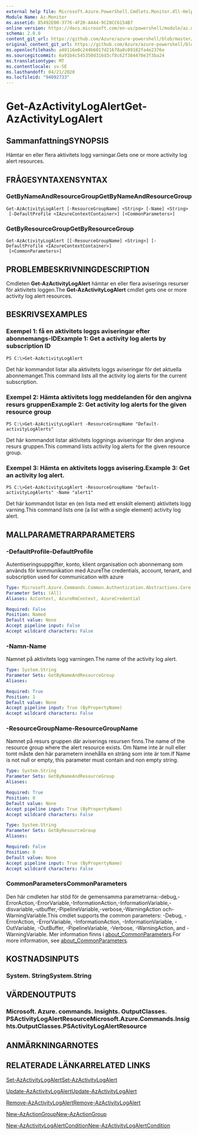 ```yaml
---
external help file: Microsoft.Azure.PowerShell.Cmdlets.Monitor.dll-Help.xml
Module Name: Az.Monitor
ms.assetid: 85492E00-3776-4F20-A444-9C28CC6154B7
online version: https://docs.microsoft.com/en-us/powershell/module/az.monitor/get-azactivitylogalert
schema: 2.0.0
content_git_url: https://github.com/Azure/azure-powershell/blob/master/src/Monitor/Monitor/help/Get-AzActivityLogAlert.md
original_content_git_url: https://github.com/Azure/azure-powershell/blob/master/src/Monitor/Monitor/help/Get-AzActivityLogAlert.md
ms.openlocfilehash: a40116e0c244b6017d21678a8c09182fa4e2376e
ms.sourcegitcommit: 6a91b4c545350d316d3cf8c62f384478e3f3ba24
ms.translationtype: MT
ms.contentlocale: sv-SE
ms.lasthandoff: 04/21/2020
ms.locfileid: "94092733"
---
```

# <span data-ttu-id="f1fb6-101">Get-AzActivityLogAlert</span><span class="sxs-lookup"><span data-stu-id="f1fb6-101">Get-AzActivityLogAlert</span></span>

## <span data-ttu-id="f1fb6-102">Sammanfattning</span><span class="sxs-lookup"><span data-stu-id="f1fb6-102">SYNOPSIS</span></span>
<span data-ttu-id="f1fb6-103">Hämtar en eller flera aktivitets logg varningar.</span><span class="sxs-lookup"><span data-stu-id="f1fb6-103">Gets one or more activity log alert resources.</span></span>

## <span data-ttu-id="f1fb6-104">FRÅGESYNTAXEN</span><span class="sxs-lookup"><span data-stu-id="f1fb6-104">SYNTAX</span></span>

### <span data-ttu-id="f1fb6-105">GetByNameAndResourceGroup</span><span class="sxs-lookup"><span data-stu-id="f1fb6-105">GetByNameAndResourceGroup</span></span>
```
Get-AzActivityLogAlert [-ResourceGroupName] <String> [-Name] <String>
 [-DefaultProfile <IAzureContextContainer>] [<CommonParameters>]
```

### <span data-ttu-id="f1fb6-106">GetByResourceGroup</span><span class="sxs-lookup"><span data-stu-id="f1fb6-106">GetByResourceGroup</span></span>
```
Get-AzActivityLogAlert [[-ResourceGroupName] <String>] [-DefaultProfile <IAzureContextContainer>]
 [<CommonParameters>]
```

## <span data-ttu-id="f1fb6-107">PROBLEMBESKRIVNING</span><span class="sxs-lookup"><span data-stu-id="f1fb6-107">DESCRIPTION</span></span>
<span data-ttu-id="f1fb6-108">Cmdleten **Get-AzActivityLogAlert** hämtar en eller flera aviserings resurser för aktivitets loggen.</span><span class="sxs-lookup"><span data-stu-id="f1fb6-108">The **Get-AzActivityLogAlert** cmdlet gets one or more activity log alert resources.</span></span>

## <span data-ttu-id="f1fb6-109">BESKRIVS</span><span class="sxs-lookup"><span data-stu-id="f1fb6-109">EXAMPLES</span></span>

### <span data-ttu-id="f1fb6-110">Exempel 1: få en aktivitets loggs aviseringar efter abonnemangs-ID</span><span class="sxs-lookup"><span data-stu-id="f1fb6-110">Example 1: Get a activity log alerts by subscription ID</span></span>
```
PS C:\>Get-AzActivityLogAlert
```

<span data-ttu-id="f1fb6-111">Det här kommandot listar alla aktivitets loggs aviseringar för det aktuella abonnemanget.</span><span class="sxs-lookup"><span data-stu-id="f1fb6-111">This command lists all the activity log alerts for the current subscription.</span></span>

### <span data-ttu-id="f1fb6-112">Exempel 2: Hämta aktivitets logg meddelanden för den angivna resurs gruppen</span><span class="sxs-lookup"><span data-stu-id="f1fb6-112">Example 2: Get activity log alerts for the given resource group</span></span>
```
PS C:\>Get-AzActivityLogAlert -ResourceGroupName "Default-activityLogAlerts"
```

<span data-ttu-id="f1fb6-113">Det här kommandot listar aktivitets loggnings aviseringar för den angivna resurs gruppen.</span><span class="sxs-lookup"><span data-stu-id="f1fb6-113">This command lists activity log alerts for the given resource group.</span></span>

### <span data-ttu-id="f1fb6-114">Exempel 3: Hämta en aktivitets loggs avisering.</span><span class="sxs-lookup"><span data-stu-id="f1fb6-114">Example 3: Get an activity log alert.</span></span>
```
PS C:\>Get-AzActivityLogAlert -ResourceGroupName "Default-activityLogAlerts" -Name "alert1"
```

<span data-ttu-id="f1fb6-115">Det här kommandot listar en (en lista med ett enskilt element) aktivitets logg varning.</span><span class="sxs-lookup"><span data-stu-id="f1fb6-115">This command lists one (a list with a single element) activity log alert.</span></span>

## <span data-ttu-id="f1fb6-116">MALLPARAMETRAR</span><span class="sxs-lookup"><span data-stu-id="f1fb6-116">PARAMETERS</span></span>

### <span data-ttu-id="f1fb6-117">-DefaultProfile</span><span class="sxs-lookup"><span data-stu-id="f1fb6-117">-DefaultProfile</span></span>
<span data-ttu-id="f1fb6-118">Autentiseringsuppgifter, konto, klient organisation och abonnemang som används för kommunikation med Azure</span><span class="sxs-lookup"><span data-stu-id="f1fb6-118">The credentials, account, tenant, and subscription used for communication with azure</span></span>

```yaml
Type: Microsoft.Azure.Commands.Common.Authentication.Abstractions.Core.IAzureContextContainer
Parameter Sets: (All)
Aliases: AzContext, AzureRmContext, AzureCredential

Required: False
Position: Named
Default value: None
Accept pipeline input: False
Accept wildcard characters: False
```

### <span data-ttu-id="f1fb6-119">-Namn</span><span class="sxs-lookup"><span data-stu-id="f1fb6-119">-Name</span></span>
<span data-ttu-id="f1fb6-120">Namnet på aktivitets logg varningen.</span><span class="sxs-lookup"><span data-stu-id="f1fb6-120">The name of the activity log alert.</span></span>

```yaml
Type: System.String
Parameter Sets: GetByNameAndResourceGroup
Aliases:

Required: True
Position: 1
Default value: None
Accept pipeline input: True (ByPropertyName)
Accept wildcard characters: False
```

### <span data-ttu-id="f1fb6-121">-ResourceGroupName</span><span class="sxs-lookup"><span data-stu-id="f1fb6-121">-ResourceGroupName</span></span>
<span data-ttu-id="f1fb6-122">Namnet på resurs gruppen där aviserings resursen finns.</span><span class="sxs-lookup"><span data-stu-id="f1fb6-122">The name of the resource group where the alert resource exists.</span></span>
<span data-ttu-id="f1fb6-123">Om Name inte är null eller tomt måste den här parametern innehålla en sträng som inte är tom.</span><span class="sxs-lookup"><span data-stu-id="f1fb6-123">If Name is not null or empty, this parameter must contain and non empty string.</span></span>

```yaml
Type: System.String
Parameter Sets: GetByNameAndResourceGroup
Aliases:

Required: True
Position: 0
Default value: None
Accept pipeline input: True (ByPropertyName)
Accept wildcard characters: False
```

```yaml
Type: System.String
Parameter Sets: GetByResourceGroup
Aliases:

Required: False
Position: 0
Default value: None
Accept pipeline input: True (ByPropertyName)
Accept wildcard characters: False
```

### <span data-ttu-id="f1fb6-124">CommonParameters</span><span class="sxs-lookup"><span data-stu-id="f1fb6-124">CommonParameters</span></span>
<span data-ttu-id="f1fb6-125">Den här cmdleten har stöd för de gemensamma parametrarna:-debug,-ErrorAction,-ErrorVariable,-InformationAction,-InformationVariable,-disvariable,-utbuffer,-PipelineVariable,-verbose,-WarningAction och-WarningVariable.</span><span class="sxs-lookup"><span data-stu-id="f1fb6-125">This cmdlet supports the common parameters: -Debug, -ErrorAction, -ErrorVariable, -InformationAction, -InformationVariable, -OutVariable, -OutBuffer, -PipelineVariable, -Verbose, -WarningAction, and -WarningVariable.</span></span> <span data-ttu-id="f1fb6-126">Mer information finns i [about_CommonParameters](http://go.microsoft.com/fwlink/?LinkID=113216).</span><span class="sxs-lookup"><span data-stu-id="f1fb6-126">For more information, see [about_CommonParameters](http://go.microsoft.com/fwlink/?LinkID=113216).</span></span>

## <span data-ttu-id="f1fb6-127">KOSTNADS</span><span class="sxs-lookup"><span data-stu-id="f1fb6-127">INPUTS</span></span>

### <span data-ttu-id="f1fb6-128">System. String</span><span class="sxs-lookup"><span data-stu-id="f1fb6-128">System.String</span></span>

## <span data-ttu-id="f1fb6-129">VÄRDEN</span><span class="sxs-lookup"><span data-stu-id="f1fb6-129">OUTPUTS</span></span>

### <span data-ttu-id="f1fb6-130">Microsoft. Azure. commands. Insights. OutputClasses. PSActivityLogAlertResource</span><span class="sxs-lookup"><span data-stu-id="f1fb6-130">Microsoft.Azure.Commands.Insights.OutputClasses.PSActivityLogAlertResource</span></span>

## <span data-ttu-id="f1fb6-131">ANMÄRKNINGAR</span><span class="sxs-lookup"><span data-stu-id="f1fb6-131">NOTES</span></span>

## <span data-ttu-id="f1fb6-132">RELATERADE LÄNKAR</span><span class="sxs-lookup"><span data-stu-id="f1fb6-132">RELATED LINKS</span></span>

[<span data-ttu-id="f1fb6-133">Set-AzActivityLogAlert</span><span class="sxs-lookup"><span data-stu-id="f1fb6-133">Set-AzActivityLogAlert</span></span>](./Set-AzActivityLogAlert.md)

[<span data-ttu-id="f1fb6-134">Update-AzActivityLogAlert</span><span class="sxs-lookup"><span data-stu-id="f1fb6-134">Update-AzActivityLogAlert</span></span>](./Update-AzActivityLogAlert.md)

[<span data-ttu-id="f1fb6-135">Remove-AzActivityLogAlert</span><span class="sxs-lookup"><span data-stu-id="f1fb6-135">Remove-AzActivityLogAlert</span></span>](./Remove-AzActivityLogAlert.md)

[<span data-ttu-id="f1fb6-136">New-AzActionGroup</span><span class="sxs-lookup"><span data-stu-id="f1fb6-136">New-AzActionGroup</span></span>](./New-AzActionGroup.md)

[<span data-ttu-id="f1fb6-137">New-AzActivityLogAlertCondition</span><span class="sxs-lookup"><span data-stu-id="f1fb6-137">New-AzActivityLogAlertCondition</span></span>](./Get-AzActivityLogAlertCondition.md)

